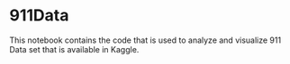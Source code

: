 # 911Data

This notebook contains the code that is used to analyze and visualize 911 Data set that is available in Kaggle.
